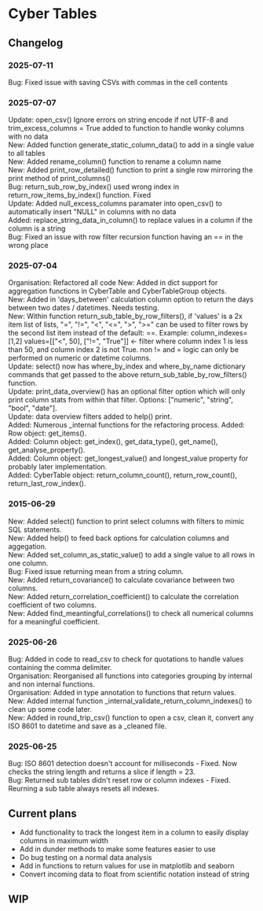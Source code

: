 # Cyber Tables
## Changelog

### 2025-07-11
Bug: Fixed issue with saving CSVs with commas in the cell contents     

### 2025-07-07
Update: open_csv() Ignore errors on string encode if not UTF-8 and trim_excess_columns = True added to function to handle wonky columns with no data    
New: Added function generate_static_column_data() to add in a single value to all tables    
New: Added rename_column() function to rename a column name    
New: Added print_row_detailed() function to print a single row mirroring the print method of print_columns()    
Bug: return_sub_row_by_index() used wrong index in return_row_items_by_index() function. Fixed     
Update: Added null_excess_columns paramater into open_csv() to automatically insert "NULL" in columns with no data    
Added: replace_string_data_in_column() to replace values in a column if the column is a string    
Bug: Fixed an issue with row filter recursion function having an == in the wrong place    

### 2025-07-04
Organisation: Refactored all code
New: Added in dict support for aggregation functions in CyberTable and CyberTableGroup objects.    
New: Added in 'days_between' calculation column option to return the days between two dates / datetimes. Needs testing.    
New: Within function return_sub_table_by_row_filters(), if 'values' is a 2x item list of lists, "=", "!=", "<", "<=", ">", ">=" can be used to filter rows by the second list item instead of the default: ==. Example: column_indexes=[1,2] values=[["<", 50], ["!=", "True"]] <- filter where column index 1 is less than 50, and column index 2 is not True. non != and = logic can only be performed on numeric or datetime columns.        
Update: select() now has where_by_index and where_by_name dictionary commands that get passed to the above return_sub_table_by_row_filters() function.    
Update: print_data_overview() has an optional filter option which will only print column stats from within that filter. Options: ["numeric", "string", "bool", "date"].  
Update: data overview filters added to help() print.    
Added: Numerous _internal functions for the refactoring process. 
Added: Row object: get_items().    
Added: Column object: get_index(), get_data_type(), get_name(), get_analyse_property().    
Added: Column object: get_longest_value() and longest_value property for probably later implementation.    
Added: CyberTable object: return_column_count(), return_row_count(), return_last_row_index().    

### 2015-06-29
New: Added select() function to print select columns with filters to mimic SQL statements.    
New: Added help() to feed back options for calculation columns and aggegation.    
New: Added set_column_as_static_value() to add a single value to all rows in one column.    
Bug: Fixed issue returning mean from a string column.    
New: Added return_covariance() to calculate covariance between two columns.    
New: Added return_correlation_coefficient() to calculate the correlation coefficient of two columns.    
New: Added find_meantingful_correlations() to check all numerical columns for a meaningful coefficient.     

### 2025-06-26    
Bug: Added in code to read_csv to check for quotations to handle values containing the comma delimiter.    
Organisation: Reorganised all functions into categories grouping by internal and non internal functions.    
Organisation: Added in type annotation to functions that return values.     
New: Added internal function _internal_validate_return_column_indexes() to clean up some code later.    
New: Added in round_trip_csv() function to open a csv, clean it, convert any ISO 8601 to datetime and save as a _cleaned file.    

### 2025-06-25
Bug: ISO 8601 detection doesn't account for milliseconds - Fixed. Now checks the string length and returns a slice if length = 23.    
Bug: Returned sub tables didn't reset row or column indexes - Fixed. Reurning a sub table always resets all indexes.    

## Current plans
- Add functionality to track the longest item in a column to easily display columns in maximum width
- Add in dunder methods to make some features easier to use
- Do bug testing on a normal data analysis
- Add in functions to return values for use in matplotlib and seaborn
- Convert incoming data to float from scientific notation instead of string

## WIP
 
